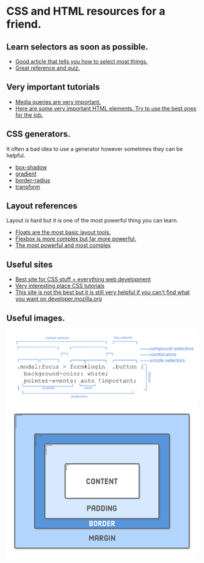 # CSS and HTML resources for a friend.

## Learn selectors as soon as possible.

- [Good article that tells you how to select most things.](https://code.tutsplus.com/tutorials/the-30-css-selectors-you-must-memorize--net-16048)
- [Great reference and quiz.](https://frontend30.com/css-selectors-cheatsheet/)

## Very important tutorials

- [Media queries are very important.](https://www.w3schools.com/css/css_rwd_mediaqueries.asp)
- [Here are some very important HTML elements. Try to use the best ones for the job.](https://developer.mozilla.org/en-US/docs/Web/HTML/Element)

## CSS generators.

It often a bad idea to use a generator however sometimes they can be helpful.

- [box-shadow](https://www.cssmatic.com/box-shadow)
- [gradient](https://cssgradient.io/)
- [border-radius](https://www.cssmatic.com/border-radius)
- [transform](https://makingcss.com/transform.html)

## Layout references

Layout is hard but it is one of the most powerful thing you can learn.

- [Floats are the most basic layout tools.](https://developer.mozilla.org/en-US/docs/Web/CSS/float)
- [Flexbox is more complex but far more powerful.](https://css-tricks.com/snippets/css/a-guide-to-flexbox/)
- [The most powerful and most complex](https://css-tricks.com/snippets/css/complete-guide-grid/)

## Useful sites

- [Best site for CSS stuff + everything web development](https://developer.mozilla.org/en-US/)
- [Very interesting place CSS tutorials](https://css-tricks.com/)
- [This site is not the best but it is still very helpful if you can't find what you want on developer.mozilla.org](https://www.w3schools.com/cssref/default.asp)

## Useful images.

![](sel.png)
![](box.png)